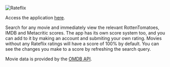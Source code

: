 ![Rateflix](https://i.postimg.cc/63CNRN5b/logo.png)

Access the application [here](https://gamergoal.net/rateflix/index.php).

Search for any movie and immediately view the relevant RottenTomatoes, IMDB and Metacritic scores. The app has its own score system too, and you can add to it by making an account and submiting your own rating. 
Movies without any Rateflix ratings will have a score of 100% by default. You can see the changes you make to a score by refreshing the search query. 

Movie data is provided by the [OMDB API](http://www.omdbapi.com/).
